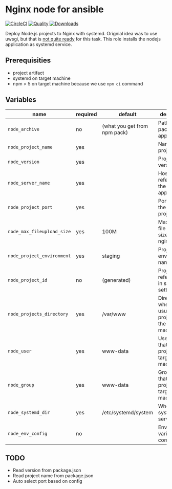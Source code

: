 # Nginx node for ansible

[![CircleCI](https://img.shields.io/circleci/project/github/practical-ansible/nginx-node.svg)](https://circleci.com/gh/practical-ansible/nginx-node)
[![Quality](https://img.shields.io/ansible/quality/39746.svg)](https://galaxy.ansible.com/practical-ansible/nginx_node)
[![Downloads](https://img.shields.io/ansible/role/d/39746.svg)](https://galaxy.ansible.com/practical-ansible/nginx_node)

Deploy Node.js projects to Nginx with systemd. Orignial idea was to use uwsgi, but that is [not quite ready](https://uwsgi-docs.readthedocs.io/en/latest/V8.html) for this task. This role installs the nodejs application as systemd service.

## Prerequisities

* project artifact
* systemd on target machine
* npm > 5 on target machine because we use `npm ci` command

## Variables

|name|required|default|description|
|----|--------|-------|-----------|
|`node_archive`|no|(what you get from npm pack)|Path to the packaged application|
|`node_project_name`|yes||Name of the project|
|`node_version`|yes||Project version|
|`node_server_name`|yes||Hostname to reference the application
|`node_project_port`|yes||Port to run the node project on|
|`node_max_fileupload_size`|yes|100M|Maximum file upload size for nginx|
|`node_project_environment`|yes|staging|Project environment name|
|`node_project_id`|no|(generated)|Project id to reference it in system settings|
|`node_projects_directory`|yes|/var/www|Directory where you usually put projects on the target machine|
|`node_user`|yes|www-data|User name that runs the project on target machine|
|`node_group`|yes|www-data|Gropu name that runs the project on target machine|
|`node_systemd_dir`|yes|/etc/systemd/system|Where your systemd services live
|`node_env_config`|no||Environment variables configuration|

## TODO

* Read version from package.json
* Read project name from package.json
* Auto select port based on config
